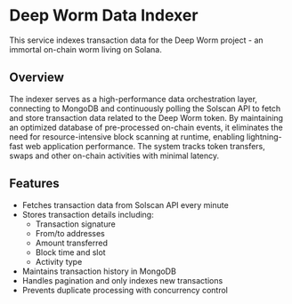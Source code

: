 # Deep Worm Data Indexer

This service indexes transaction data for the Deep Worm project - an immortal on-chain worm living on Solana.

## Overview

The indexer serves as a high-performance data orchestration layer, connecting to MongoDB and continuously polling the Solscan API to fetch and store transaction data related to the Deep Worm token. By maintaining an optimized database of pre-processed on-chain events, it eliminates the need for resource-intensive block scanning at runtime, enabling lightning-fast web application performance. The system tracks token transfers, swaps and other on-chain activities with minimal latency.

## Features

- Fetches transaction data from Solscan API every minute
- Stores transaction details including:
  - Transaction signature
  - From/to addresses 
  - Amount transferred
  - Block time and slot
  - Activity type
- Maintains transaction history in MongoDB
- Handles pagination and only indexes new transactions
- Prevents duplicate processing with concurrency control